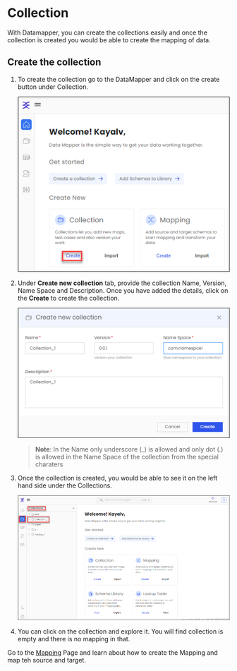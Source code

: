 # Collection

With Datamapper, you can create the collections easily and once the collection is created you would be able to create the mapping of data.

## Create the collection

1. To create the collection go to the DataMapper and click on the create button under Collection.

    ![](media/create-collection-1.png)

2. Under **Create new collection** tab, provide the collection Name, Version, Name Space and Description. Once you have added the details, click on the **Create** to create the collection.

    ![](media/create-collection-2.png)

    > **Note**: In the Name only underscore (_) is allowed and only dot (.) is allowed in the Name Space of the collection from the special charaters

4. Once the collection is created, you would be able to see it on the left hand side under the Collections.

   ![](media/created-collection.png)
   
5. You can click on the collection and explore it. You will find collection is empty and there is no mapping in that.

Go to the [Mapping](Mapping.md) Page and learn about how to create the Mapping and map teh source and target.
